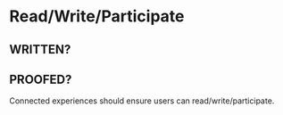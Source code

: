 # Read/Write/Participate

## WRITTEN?
## PROOFED?

Connected experiences should ensure users can read/write/participate. 